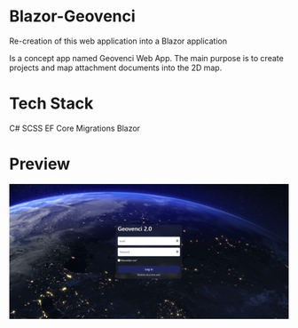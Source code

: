 # Blazor-Geovenci
Re-creation of this web application into a Blazor application

Is a concept app named Geovenci Web App.
The main purpose is to create projects and map attachment documents into the 2D map.

# Tech Stack
C#
SCSS
EF Core
Migrations
Blazor

# Preview

<img src="https://github.com/hector-light-blazor/Blazor-Geovenci/blob/master/Files/PreviewApp.png?raw=true" />
